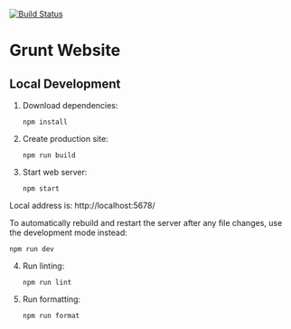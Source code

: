 [![Build Status](https://github.com/gruntjs/gruntjs.com/actions/workflows/CI.yaml/badge.svg)](https://github.com/gruntjs/gruntjs.com/actions/workflows/CI.yaml)

# Grunt Website

## Local Development

1. Download dependencies:
   ```shell
   npm install
   ```
2. Create production site:
   ```shell
   npm run build
   ```
3. Start web server:
   ```shell
   npm start
   ```

Local address is: http://localhost:5678/

To automatically rebuild and restart the server after any file changes,
use the development mode instead:

```shell
npm run dev
```

4. Run linting:
   ```shell
   npm run lint
   ```

5. Run formatting:
   ```shell
   npm run format
   ```
